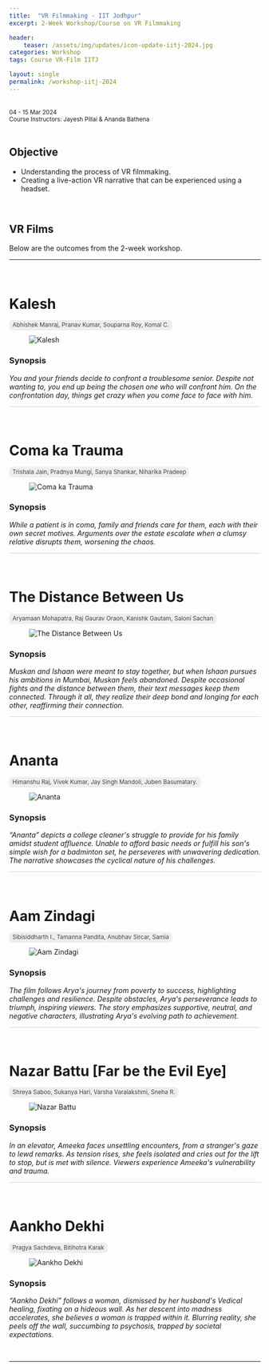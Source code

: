 ```yaml
---
title:  "VR Filmmaking - IIT Jodhpur"
excerpt: 2-Week Workshop/Course on VR Filmmaking

header:
    teaser: /assets/img/updates/icon-update-iitj-2024.jpg
categories: Workshop
tags: Course VR-Film IITJ

layout: single
permalink: /workshop-iitj-2024
---
```

<br>
<small>04 - 15 Mar 2024
<br>
Course Instructors: Jayesh Pillai &amp; Ananda Bathena</small> 
<br><br>

## Objective
- Understanding the process of VR filmmaking.
- Creating a live-action VR narrative that can be experienced using a headset.

<br>

## VR Films

Below are the outcomes from the 2-week workshop.

<hr>
<br>

# Kalesh

<span style="padding: 0px 0px 4px 0px; background-color: #eeeeee; color: #444444; border-radius: 7px;"> <small>&nbsp;&nbsp;Abhishek Manraj, Pranav Kumar, Souparna Roy, Komal C.&nbsp;&nbsp;</small> </span>

<figure class="align-center" style="width:100%;">
<img src="{{ site.url }}{{ site.baseurl }}\assets\img\projects\2024_iitj\team_1.jpg" alt="Kalesh">
</figure>

### Synopsis
<i>You and your friends decide to confront a troublesome senior. Despite not wanting to, you end up being the chosen one who will confront him. On the confrontation day, things get crazy when you come face to face with him.</i>

<hr style="height:1px;border-width:0;background-color:lightgrey">
<br>

# Coma ka Trauma

<span style="padding: 0px 0px 4px 0px; background-color: #eeeeee; color: #444444; border-radius: 7px;"> <small>&nbsp;&nbsp;Trishala Jain, Pradnya Mungi, Sanya Shankar, Niharika Pradeep&nbsp;&nbsp;</small> </span>

<figure class="align-center" style="width:100%;">
<img src="{{ site.url }}{{ site.baseurl }}\assets\img\projects\2024_iitj\team_2.jpg" alt="Coma ka Trauma">
</figure>

### Synopsis
<i>While a patient is in coma, family and friends care for them, each with their own secret motives. Arguments over the estate escalate when a clumsy relative disrupts them, worsening the chaos.</i>

<hr style="height:1px;border-width:0;background-color:lightgrey">
<br>

# The Distance Between Us

<span style="padding: 0px 0px 4px 0px; background-color: #eeeeee; color: #444444; border-radius: 7px;"> <small>&nbsp;&nbsp;Aryamaan Mohapatra, Raj Gaurav Oraon, Kanishk Gautam, Saloni Sachan&nbsp;&nbsp;</small> </span>

<figure class="align-center" style="width:100%;">
<img src="{{ site.url }}{{ site.baseurl }}\assets\img\projects\2024_iitj\team_3.jpg" alt="The Distance Between Us">
</figure>

### Synopsis
<i>Muskan and Ishaan were meant to stay together, but when Ishaan pursues his ambitions in Mumbai, Muskan feels abandoned. Despite occasional fights and the distance between them, their text messages keep them connected. Through it all, they realize their deep bond and longing for each other, reaffirming their connection.</i>

<hr style="height:1px;border-width:0;background-color:lightgrey">
<br>

# Ananta

<span style="padding: 0px 0px 4px 0px; background-color: #eeeeee; color: #444444; border-radius: 7px;"> <small>&nbsp;&nbsp;Himanshu Raj, Vivek Kumar, Jay Singh Mandoli, Juben Basumatary.&nbsp;&nbsp;</small> </span>

<figure class="align-center" style="width:100%;">
<img src="{{ site.url }}{{ site.baseurl }}\assets\img\projects\2024_iitj\team_4.jpg" alt="Ananta">
</figure>

### Synopsis
<i>“Ananta” depicts a college cleaner's struggle to provide for his family amidst student affluence. Unable to afford basic needs or fulfill his son's simple wish for a badminton set, he perseveres with unwavering dedication. The narrative showcases the cyclical nature of his challenges.</i>

<hr style="height:1px;border-width:0;background-color:lightgrey">
<br>

# Aam Zindagi

<span style="padding: 0px 0px 4px 0px; background-color: #eeeeee; color: #444444; border-radius: 7px;"> <small>&nbsp;&nbsp;Sibisiddharth I., Tamanna Pandita, Anubhav Sircar, Samia&nbsp;&nbsp;</small> </span>

<figure class="align-center" style="width:100%;">
<img src="{{ site.url }}{{ site.baseurl }}\assets\img\projects\2024_iitj\team_5.jpg" alt="Aam Zindagi">
</figure>

### Synopsis
<i>The film follows Arya's journey from poverty to success, highlighting challenges and resilience. Despite obstacles, Arya's perseverance leads to triumph, inspiring viewers. The story emphasizes supportive, neutral, and negative characters, illustrating Arya's evolving path to achievement.</i>

<hr style="height:1px;border-width:0;background-color:lightgrey">
<br>

# Nazar Battu [Far be the Evil Eye]

<span style="padding: 0px 0px 4px 0px; background-color: #eeeeee; color: #444444; border-radius: 7px;"> <small>&nbsp;&nbsp;Shreya Saboo, Sukanya Hari, Varsha Varalakshmi, Sneha R.&nbsp;&nbsp;</small> </span>

<figure class="align-center" style="width:100%;">
<img src="{{ site.url }}{{ site.baseurl }}\assets\img\projects\2024_iitj\team_6.jpg" alt="Nazar Battu">
</figure>

### Synopsis
<i>In an elevator, Ameeka faces unsettling encounters, from a stranger's gaze to lewd remarks. As tension rises, she feels isolated and cries out for the lift to stop, but is met with silence. Viewers experience Ameeka's vulnerability and trauma.</i>

<hr style="height:1px;border-width:0;background-color:lightgrey">
<br>

# Aankho Dekhi

<span style="padding: 0px 0px 4px 0px; background-color: #eeeeee; color: #444444; border-radius: 7px;"> <small>&nbsp;&nbsp;Pragya Sachdeva, Bitihotra Karak&nbsp;&nbsp;</small> </span>

<figure class="align-center" style="width:100%;">
<img src="{{ site.url }}{{ site.baseurl }}\assets\img\projects\2024_iitj\team_7.jpg" alt="Aankho Dekhi">
</figure>

### Synopsis
<i>“Aankho Dekhi” follows a woman, dismissed by her husband's Vedical healing, fixating on a hideous wall. As her descent into madness accelerates, she believes a woman is trapped within it. Blurring reality, she peels off the wall, succumbing to psychosis, trapped by societal expectations.</i>

<br>
<hr>
